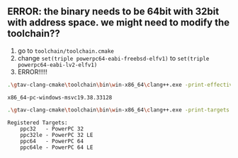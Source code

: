 ## ERROR: the binary needs to be 64bit with 32bit with address space. we might need to modify the toolchain??


1. go to `toolchain/toolchain.cmake`
2. change `set(triple powerpc64-eabi-freebsd-elfv1)` to `set(triple powerpc64-eabi-lv2-elfv1)`
3. ERROR!!!!!

```bash
.\gtav-clang-cmake\toolchain\bin\win-x86_64\clang++.exe -print-effective-triple
```
```
x86_64-pc-windows-msvc19.38.33128
```

```bash
.\gtav-clang-cmake\toolchain\bin\win-x86_64\clang++.exe -print-targets
```

```
Registered Targets:
    ppc32   - PowerPC 32
    ppc32le - PowerPC 32 LE
    ppc64   - PowerPC 64
    ppc64le - PowerPC 64 LE
```
